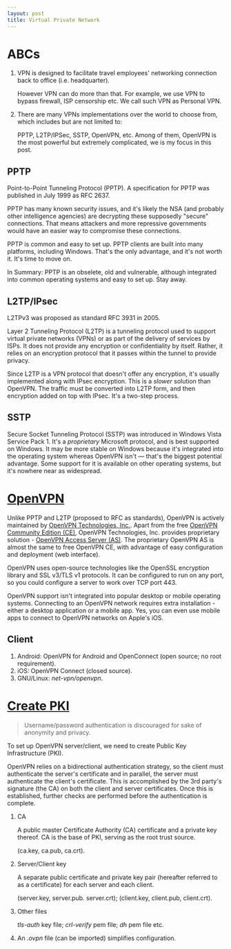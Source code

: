 ```yaml
---
layout: post
title: Virtual Private Network
---
```


# ABCs

1. VPN is designed to facilitate travel employees' networking connection back to office (i.e. headquarter).

   However VPN can do more than that. For example, we use VPN to bypass firewall, ISP censorship etc. We call such VPN as Personal VPN.
2. There are many VPNs implementations over the world to choose from, which includes but are not limited to:

   PPTP, L2TP/IPSec, SSTP, OpenVPN, etc. Among of them, OpenVPN is the most powerful but extremely complicated, we is my focus in this post.

## PPTP

Point-to-Point Tunneling Protocol (PPTP). A specification for PPTP was published in July 1999 as RFC 2637.

PPTP has many known security issues, and it's likely the NSA (and probably other intelligence agencies) are decrypting these supposedly "secure" connections. That means attackers and more repressive governments would have an easier way to compromise these connections.

PPTP is common and easy to set up. PPTP clients are built into many platforms, including Windows. That's the only advantage, and it's not worth it. It's time to move on.

In Summary: PPTP is an obselete, old and vulnerable, although integrated into common operating systems and easy to set up. Stay away.

## L2TP/IPsec

L2TPv3 was proposed as standard RFC 3931 in 2005.

Layer 2 Tunneling Protocol (L2TP) is a tunneling protocol used to support virtual private networks (VPNs) or as part of the delivery of services by ISPs. It does not provide any encryption or confidentiality by itself. Rather, it relies on an encryption protocol that it passes within the tunnel to provide privacy.

Since L2TP is a VPN protocol that doesn't offer any encryption, it's usually implemented along with IPsec encryption. This is a *slower* solution than OpenVPN. The traffic must be converted into L2TP form, and then encryption added on top with IPsec. It's a two-step process.

## SSTP

Secure Socket Tunneling Protocol (SSTP) was introduced in Windows Vista Service Pack 1. It's a *proprietary* Microsoft protocol, and is best supported on Windows. It may be more stable on Windows because it's integrated into the operating system whereas OpenVPN isn't — that's the biggest potential advantage. Some support for it is available on other operating systems, but it's nowhere near as widespread.

# [OpenVPN](https://wiki.archlinux.org/index.php/OpenVPN)

Unlike PPTP and L2TP (proposed to RFC as standards), OpenVPN is actively maintained by [OpenVPN Technologies, Inc.](https://openvpn.net). Apart from the free [OpenVPN Community Edition (CE)](https://openvpn.net/index.php/open-source.html), OpenVPN Technologies, Inc. provides proprietary solution - [OpenVPN Access Server (AS)](https://openvpn.net/index.php/access-server/overview.html). The proprietary OpenVPN AS is almost the same to free OpenVPN CE, with advantage of easy configuration and deployment (web interface).

OpenVPN uses open-source technologies like the OpenSSL encryption library and SSL v3/TLS v1 protocols. It can be configured to run on any port, so you could configure a server to work over TCP port 443.

OpenVPN support isn't integrated into popular desktop or mobile operating systems. Connecting to an OpenVPN network requires extra installation - either a desktop application or a mobile app. Yes, you can even use mobile apps to connect to OpenVPN networks on Apple's iOS.

## Client

1. Android: OpenVPN for Android and OpenConnect (open source; no root requirement).
2. iOS: OpenVPN Connect (closed source).
2. GNU/Linux: *net-vpn/openvpn*.

# [Create PKI](https://wiki.archlinux.org/index.php/Easy-rsa)

>Username/password authentication is discouraged for sake of anonymity and privacy.

To set up OpenVPN server/client, we need to create Public Key Infrastructure (PKI).

OpenVPN relies on a bidirectional authentication strategy, so the client must authenticate the server's certificate and in parallel, the server must authenticate the client's certificate. This is accomplished by the 3rd party's signature (the CA) on both the client and server certificates. Once this is established, further checks are performed before the authentication is complete.

1. CA

   A public master Certificate Authority (CA) certificate and a private key thereof. CA is the base of PKI, serving as the root trust source.

   (ca.key, ca.pub, ca.crt).
2. Server/Client key

   A separate public certificate and private key pair (hereafter referred to as a certificate) for each server and each client.

   (server.key, server.pub. server.crt); (client.key, client.pub, client.crt).
3. Other files

   *tls-auth* key file; *crl-verify* pem file; *dh* pem file etc.
4. An *.ovpn* file (can be imported) simplifies configuration.
